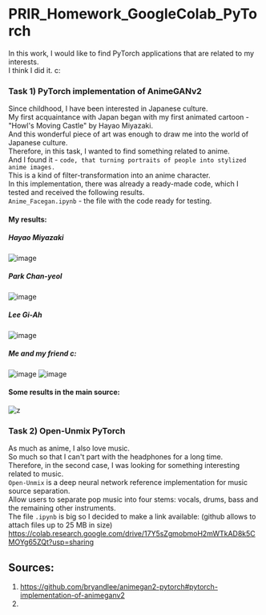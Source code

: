 # PRIR_Homework_GoogleColab_PyTorch
In this work, I would like to find PyTorch applications that are related to my interests.\
I think I did it. c:
### Task 1) PyTorch implementation of AnimeGANv2
Since childhood, I have been interested in Japanese culture.\
My first acquaintance with Japan began with my first animated cartoon - "Howl's Moving Castle" by Hayao Miyazaki.\
And this wonderful piece of art was enough to draw me into the world of Japanese culture.\
Therefore, in this task, I wanted to find something related to anime.\
And I found it - ```code, that turning portraits of people into stylized anime images.```\
This is a kind of filter-transformation into an anime character. \
In this implementation, there was already a ready-made code, which I tested and received the following results.\
```Anime_Facegan.ipynb``` - the file with the code ready for testing.
#### My results:
##### Hayao Miyazaki
![image](https://user-images.githubusercontent.com/72127610/147855133-e17c24ae-1402-465a-a013-168db35211d9.png)
##### Park Chan-yeol
![image](https://user-images.githubusercontent.com/72127610/147855256-c93b74c3-621d-4f80-ad18-ef5df2e3dbaa.png)
##### Lee Gi-Ah
![image](https://user-images.githubusercontent.com/72127610/147856320-3177bd2e-9353-4ed3-b347-12eace0b2bfc.png)
##### Me and my friend c:
![image](https://user-images.githubusercontent.com/72127610/147855726-3ba21239-d066-4663-9f19-82e5031a2747.png)
![image](https://user-images.githubusercontent.com/72127610/147856063-b1cc4808-6160-4bc7-a3e6-1f5f6930d102.png)

#### Some results in the main source:
![z](https://user-images.githubusercontent.com/72127610/147854771-313e6229-27e2-4159-9e7f-a78d085cb926.jpg)
### Task 2) Open-Unmix PyTorch
As much as anime, I also love music.\
So much so that I can't part with the headphones for a long time.\
Therefore, in the second case, I was looking for something interesting related to music.\
```Open-Unmix``` is a deep neural network reference implementation for music source separation.\
Allow users to separate pop music into four stems: vocals, drums, bass and the remaining other instruments.\
The file ```.ipynb``` is big so I decided to make a link available: (github allows to attach files up to 25 MB in size)
https://colab.research.google.com/drive/17Y5sZgmobmoH2mWTkAD8k5CMOYg65ZQt?usp=sharing
## Sources:
1) https://github.com/bryandlee/animegan2-pytorch#pytorch-implementation-of-animeganv2
3) 
